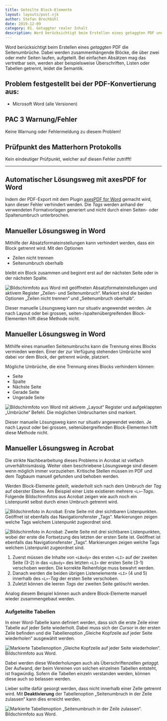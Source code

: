 ```yaml
---
title: Geteilte Block-Elemente
layout: layouts/post.njk
author: Stefan Brechbühl
date: 2019-12-09
category: 01. Getaggter realer Inhalt
description: Word berücksichtigt beim Erstellen eines getaggten PDF und der Tagstruktur die Seitenumbrüche. Dabei werden zusammenhängende Blöcke, die über zwei oder mehr Seiten laufen, aufgeteilt. Bei einfachen Absätzen mag das vertretbar sein, werden aber beispielsweise Überschriften, Listen oder Tabellen getrennt, leidet die Semantik.
---
```


Word berücksichtigt beim Erstellen eines _getaggten_ PDF die Seitenumbrüche. Dabei werden zusammenhängende Blöcke, die über zwei oder mehr Seiten laufen, aufgeteilt. Bei einfachen Absätzen mag das vertretbar sein, werden aber beispielsweise Überschriften, Listen oder Tabellen getrennt, leidet die Semantik.

## Problem festgestellt bei der PDF-Konvertierung aus:

- Microsoft Word (alle Versionen)

## PAC 3 Warnung/Fehler

Keine Warnung oder Fehlermeldung zu diesem Problem!

## Prüfpunkt des Matterhorn Protokolls

Kein eindeutiger Prüfpunkt, welcher auf diesen Fehler zutrifft!

---

## Automatischer Lösungsweg mit axesPDF for Word

Indem der PDF-Export mit dem Plugin [axesPDF for Word](https://www.axes4.com/axespdf-for-word-ueberblick.html) gemacht wird, kann dieser Fehler verhindert werden. Die _Tags_ werden anhand der verwendeten Formatvorlagen generiert und nicht durch einen Seiten- oder Spaltenumbruch unterbrochen.

## Manueller Lösungsweg in Word

Mithilfe der Absatzformateinstellungen kann verhindert werden, dass ein Block getrennt wird. Mit den Optionen

- Zeilen nicht trennen
- Seitenumbruch oberhalb

bleibt ein Block zusammen und beginnt erst auf der nächsten Seite oder in der nächsten Spalte.

![Bildschirmfoto aus Word mit geöffneten Absatzformateinstellungen und aktivem Register „Zeilen- und Seitenumbruch“. Markiert sind die beiden Optionen „Zeilen nicht trennen“ und „Seitenumbruch oberhalb“.](src/assets/img/word-absatzformat-seitenumbruch.png)

<p class="warning">
  Dieser manuelle Lösungsweg kann nur situativ angewendet werden. Je nach Layout oder bei grossen,
  seiten-/spaltenübergreifenden Block-Elementen hilft diese Methode nicht.
</p>

## Manueller Lösungsweg in Word

Mithilfe eines manuellen Seitenumbruchs kann die Trennung eines Blocks vermieden werden. Einer der zur Verfügung stehenden Umbrüche wird dabei vor dem Block, der getrennt würde, platziert.

Mögliche Umbrüche, die eine Trennung eines Blocks verhindern können:

- Seite
- Spalte
- Nächste Seite
- Gerade Seite
- Ungerade Seite

![Bildschirmfoto von Word mit aktivem „Layout“ Register und aufgeklappten „Umbrüche“ Befehl. Die möglichen Umbrucharten sind markiert.](src/assets/img/word-umbrueche.png)

<p class="warning">
  Dieser manuelle Lösungsweg kann nur situativ angewendet werden. Je nach Layout oder bei grossen,
  seitenübergreifenden Block-Elementen hilft diese Methode nicht.
</p>

## Manueller Lösungsweg in Acrobat

<p class="warning">
  Die strikte Nachbearbeitung dieses Problems in Acrobat ist vielfach unverhältnismässig. Weiter
  oben beschriebene Lösungswege sind diesem wenn möglich immer vorzuziehen. Kritische Stellen müssen
  im PDF und dem <em>Tag</em>baum manuell gefunden und behoben werden.
</p>

Werden Block-Elemente geteilt, wiederholt sich nach dem Umbruch der _Tag_ auf oberster Ebene. Am Beispiel einer Liste existieren mehrere `<L>`-_Tags_. Folgende Bildschirmfotos aus Acrobat zeigen wie auch noch ein Listenpunkt selbst durch einen Umbruch getrennt wird.

![Bildschirmfoto in Acrobat: Erste Seite mit drei sichtbaren Listenpunkten. Geöffnet ist ebenfalls das Navigationsfenster „Tags“. Markierungen zeigen welche Tags welchem Listenpunkt zugeordnet sind.](src/assets/img/acrobat-liste-geteilt-1.png)

![Bildschirmfoto in Acrobat: Zweite Seite mit drei sichtbaren Listenpunkten, wobei der erste die Fortsetzung des letzten der ersten Seite ist. Geöffnet ist ebenfalls das Navigationsfenster „Tags“. Markierungen zeigen welche Tags welchem Listenpunkt zugeordnet sind.](src/assets/img/acrobat-liste-geteilt-2.png)

1. Zuerst müssen die Inhalte von `<LBody>` des ersten `<LI>` auf der zweiten Seite (3-2) in das `<LBody>` des letzten `<LI>` der ersten Seite (3-1) verschoben werden. Die korrekte Reihenfolge muss bewahrt werden.
2. Danach werden die beiden übrigen Listenelemente `<LI>` (4 und 5) innerhalb des `<L>`-_Tag_ der ersten Seite verschoben.
3. Zuletzt können die leeren _Tags_ der zweiten Seite gelöscht werden.

Analog diesem Beispiel können auch andere Block-Elemente manuell wieder zusammengebaut werden.

### Aufgeteilte Tabellen

In einer Word-Tabelle kann definiert werden, dass sich die erste Zeile einer Tabelle auf jeder Seite wiederholt. Dabei muss sich der _Cursor_ in der ersten Zeile befinden und die Tabellenoption „Gleiche Kopfzeile auf jeder Seite wiederholen“ ausgewählt werden.

![Markierte Tabellenoption „Gleiche Kopfzeile auf jeder Seite wiederholen“. Bildschirmfoto aus Word.](src/assets/img/word-tabelle-kopfzeile-wiederholen.png)

Dabei werden diese Wiederholungen auch als Überschriftenzellen _getaggt_. Der Aufwand, der beim Vereinen von solchen einzelnen Tabellen entsteht, ist fragwürdig. Sofern die Tabellen einzeln verstanden werden, können diese auch so belassen werden.

Lieber sollte dafür gesorgt werden, dass nicht innerhalb einer Zelle getrennt wird. Mit **Deaktivierung** der Tabellenoption „Seitenumbruch in der Zeile zulassen“ kann dies erreicht werden.

![Markierte Tabellenoption „Seitenumbruch in der Zeile zulassen“. Bildschirmfoto aus Word.](src/assets/img/word-tabelle-zeile-nicht-trennen.png)
